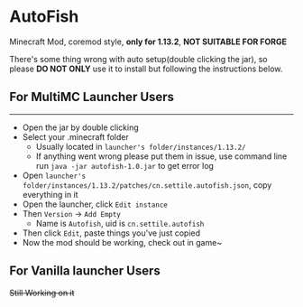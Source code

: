# AutoFish

Minecraft Mod, coremod style, __only for 1.13.2__, **NOT SUITABLE FOR FORGE**

There's some thing wrong with auto setup(double clicking the jar), so please __DO NOT ONLY__ use it to install but following the instructions below.

## For __MultiMC__ Launcher Users

---

- Open the jar by double clicking
- Select your .minecraft folder
  - Usually located in `launcher's folder/instances/1.13.2/`
  - If anything went wrong please put them in issue, use command line run `java -jar autofish-1.0.jar` to get error log
- Open `launcher's folder/instances/1.13.2/patches/cn.settile.autofish.json`, copy everything in it
- Open the launcher, click `Edit instance`
- Then `Version` -> `Add Empty`
  - Name is `Autofish`, uid is `cn.settile.autofish`
- Then click `Edit`, paste things you've just copied
- Now the mod should be working, check out in game~

## For __Vanilla__ launcher Users

~~Still Working on it~~